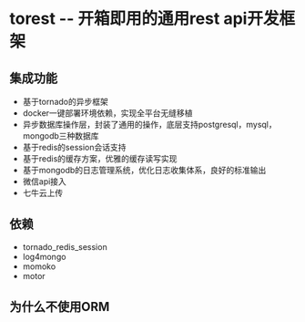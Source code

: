# torest -- 开箱即用的通用rest api开发框架

## 集成功能
- 基于tornado的异步框架
- docker一键部署环境依赖，实现全平台无缝移植
- 异步数据库操作层，封装了通用的操作，底层支持postgresql，mysql，mongodb三种数据库
- 基于redis的session会话支持
- 基于redis的缓存方案，优雅的缓存读写实现
- 基于mongodb的日志管理系统，优化日志收集体系，良好的标准输出
- 微信api接入
- 七牛云上传


## 依赖
- tornado_redis_session
- log4mongo
- momoko
- motor

## 为什么不使用ORM